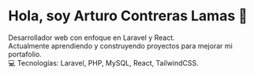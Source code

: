 <!--
**arthcl/arthcl** is a ✨ _special_ ✨ repository because its `README.md` (this file) appears on your GitHub profile.

Here are some ideas to get you started:

- 🔭 I’m currently working on ...
- 🌱 I’m currently learning ...
- 👯 I’m looking to collaborate on ...
- 🤔 I’m looking for help with ...
- 💬 Ask me about ...
- 📫 How to reach me: ...
- 😄 Pronouns: ...
- ⚡ Fun fact: ...
-->

# Hola, soy Arturo Contreras Lamas 👋
Desarrollador web con enfoque en Laravel y React.  
Actualmente aprendiendo y construyendo proyectos para mejorar mi portafolio.  
💻 Tecnologías: Laravel, PHP, MySQL, React, TailwindCSS.
